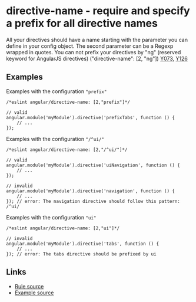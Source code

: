 <!-- WARNING: Generated documentation. Edit docs and examples in the rule and examples file ('rules/directive-name.js', 'examples/directive-name.js'). -->

# directive-name - require and specify a prefix for all directive names

All your directives should have a name starting with the parameter you can define in your config object.
The second parameter can be a Regexp wrapped in quotes.
You can not prefix your directives by "ng" (reserved keyword for AngularJS directives) ("directive-name":  [2, "ng"]) [Y073](https://github.com/johnpapa/angular-styleguide#style-y073), [Y126](https://github.com/johnpapa/angular-styleguide#style-y126)

## Examples

Examples with the configuration `"prefix"`

    /*eslint angular/directive-name: [2,"prefix"]*/

    // valid
    angular.module('myModule').directive('prefixTabs', function () {
        // ...
    });

Examples with the configuration `"/^ui/"`

    /*eslint angular/directive-name: [2,"/^ui/"]*/

    // valid
    angular.module('myModule').directive('uiNavigation', function () {
        // ...
    });

    // invalid
    angular.module('myModule').directive('navigation', function () {
        // ...
    }); // error: The navigation directive should follow this pattern: /^ui/

Examples with the configuration `"ui"`

    /*eslint angular/directive-name: [2,"ui"]*/

    // invalid
    angular.module('myModule').directive('tabs', function () {
        // ...
    }); // error: The tabs directive should be prefixed by ui

## Links

* [Rule source](../rules/directive-name.js)
* [Example source](../examples/directive-name.js)
